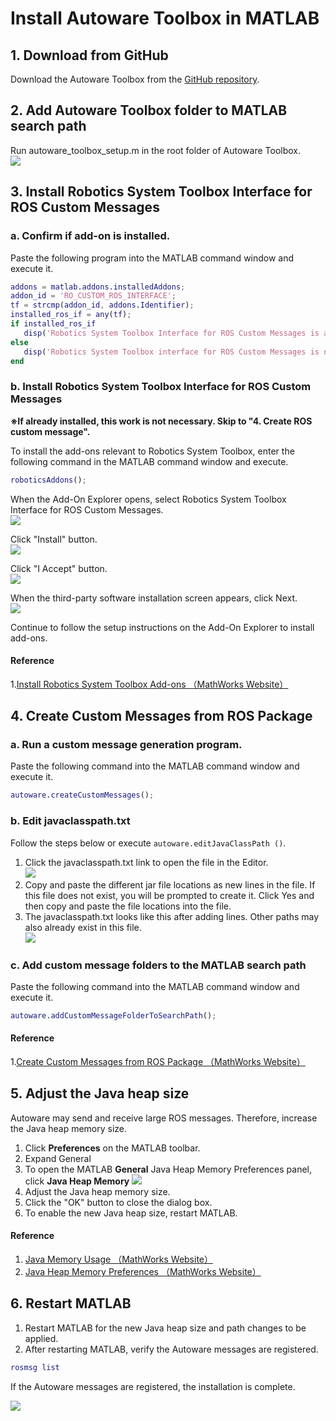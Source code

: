 # Install Autoware Toolbox in MATLAB

## 1. Download from GitHub
Download the Autoware Toolbox from the [GitHub repository](https://github.com/CPFL/Autoware_Toolbox).

## 2. Add Autoware Toolbox folder to MATLAB search path
Run autoware_toolbox_setup.m in the root folder of Autoware Toolbox.  
![](./images/run_setup_en.png)  

## 3. Install Robotics System Toolbox Interface for ROS Custom Messages
###  a. Confirm if add-on is installed.
Paste the following program into the MATLAB command window and execute it.
```MATLAB
addons = matlab.addons.installedAddons;
addon_id = 'RO_CUSTOM_ROS_INTERFACE';
tf = strcmp(addon_id, addons.Identifier);
installed_ros_if = any(tf);
if installed_ros_if
   disp('Robotics System Toolbox Interface for ROS Custom Messages is already installed.');
else
   disp('Robotics System Toolbox interface for ROS Custom Messages is not installed.');
end
```

### b. Install Robotics System Toolbox Interface for ROS Custom Messages
**※If already installed, this work is not necessary. Skip to "4. Create ROS custom message".**

To install the add-ons relevant to Robotics System Toolbox, enter the following command in the MATLAB command window and execute.  
```MATLAB
roboticsAddons();
``` 

When the Add-On Explorer opens, select Robotics System Toolbox Interface for ROS Custom Messages.  
![](./images/addon_explore_en.png)

Click "Install" button.  
![](./images/install_if_ros_custom_msg_en.png)

Click "I Accept" button.  
![](./images/agree_license_en.png)

When the third-party software installation screen appears, click Next.  
![](./images/third_party_software_en.png)

Continue to follow the setup instructions on the Add-On Explorer to install add-ons.  

#### Reference
1.[Install Robotics System Toolbox Add-ons （MathWorks Website）](https://www.mathworks.com/help/releases/R2018a/robotics/ug/install-robotics-system-toolbox-support-packages.html)
 
## 4. Create Custom Messages from ROS Package
### a. Run a custom message generation program.  
Paste the following command into the MATLAB command window and execute it.  
``` MATLAB
autoware.createCustomMessages();    
```  
### b. Edit javaclasspath.txt  
Follow the steps below or execute `autoware.editJavaClassPath ()`.  

1. Click the javaclasspath.txt link to open the file in the Editor.  
![](./images/after_rosgenmsg_en.png)
1. Copy and paste the different jar file locations as new lines in the file. If this file does not exist, you will be prompted to create it. Click Yes and then copy and paste the file locations into the file.  
1. The javaclasspath.txt looks like this after adding lines. Other paths may also already exist in this file.  
![](./images/javaclasspath_txt_en.png) 

### c. Add custom message folders to the MATLAB search path
Paste the following command into the MATLAB command window and execute it.  
```MATLAB
autoware.addCustomMessageFolderToSearchPath();
```
#### Reference
1.[Create Custom Messages from ROS Package （MathWorks Website）](https://www.mathworks.com/help/releases/R2018a/robotics/ug/create-custom-messages-from-ros-package.html)

## 5. Adjust  the Java heap size
Autoware may send and receive large ROS messages.
Therefore, increase the Java heap memory size.  

1. Click __Preferences__ on the MATLAB toolbar.
1. Expand General
1. To open the MATLAB __General__ Java Heap Memory Preferences panel, click __Java Heap Memory__
![](./images/java_heap_memory_preferences_en.png)
1. Adjust the Java heap memory size.
1. Click the "OK" button to close the dialog box.
1. To enable the new Java heap size, restart MATLAB.

#### Reference  
1. [Java Memory Usage （MathWorks Website）](https://www.mathworks.com/help/releases/R2018a/rptgen/ug/java-memory-usage.html)  
1. [Java Heap Memory Preferences （MathWorks Website）](https://www.mathworks.com/help/releases/R2018a/matlab/matlab_external/java-heap-memory-preferences.html)  

## 6. Restart MATLAB  
1. Restart MATLAB for the new Java heap size and path changes to be applied.  
1. After restarting MATLAB, verify the Autoware messages are registered.    
```MATLAB
rosmsg list
```  

If the Autoware messages are registered, the installation is complete.   

![](./images/autoware_messages_en.png)
